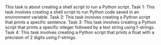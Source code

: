 This task is about creating a shell script to run a Python script.
Task 1: This task involves creating a shell script to run Python code saved in an environment variable.
Task 2: This task involves creating a Python script that prints a specific sentence.
Task 3: This task involves creating a Python script that prints a specific integer followed by a text string using f-strings.
Task 4: This task involves creating a Python script that prints a float with a precision of 2 digits using f-strings.
